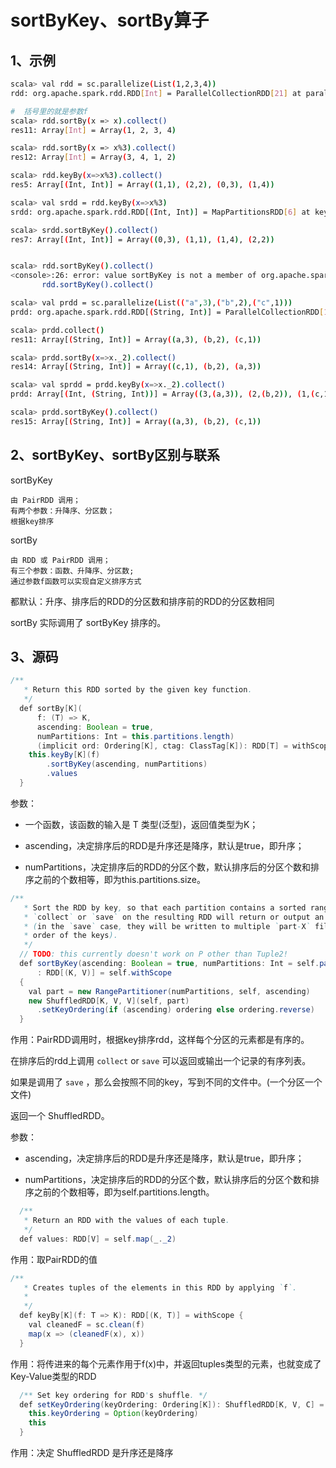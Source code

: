# sortByKey、sortBy算子


## 1、示例

```sh
scala> val rdd = sc.parallelize(List(1,2,3,4))
rdd: org.apache.spark.rdd.RDD[Int] = ParallelCollectionRDD[21] at parallelize at <console>:24

#  括号里的就是参数f
scala> rdd.sortBy(x => x).collect()
res11: Array[Int] = Array(1, 2, 3, 4)

scala> rdd.sortBy(x => x%3).collect()
res12: Array[Int] = Array(3, 4, 1, 2)

scala> rdd.keyBy(x=>x%3).collect()
res5: Array[(Int, Int)] = Array((1,1), (2,2), (0,3), (1,4))

scala> val srdd = rdd.keyBy(x=>x%3)
srdd: org.apache.spark.rdd.RDD[(Int, Int)] = MapPartitionsRDD[6] at keyBy at <console>:25

scala> srdd.sortByKey().collect()
res7: Array[(Int, Int)] = Array((0,3), (1,1), (1,4), (2,2))


scala> rdd.sortByKey().collect()
<console>:26: error: value sortByKey is not a member of org.apache.spark.rdd.RDD[Int]
       rdd.sortByKey().collect()
```

```sh
scala> val prdd = sc.parallelize(List(("a",3),("b",2),("c",1)))
prdd: org.apache.spark.rdd.RDD[(String, Int)] = ParallelCollectionRDD[10] at parallelize at <console>:24

scala> prdd.collect()
res11: Array[(String, Int)] = Array((a,3), (b,2), (c,1))

scala> prdd.sortBy(x=>x._2).collect()
res14: Array[(String, Int)] = Array((c,1), (b,2), (a,3))

scala> val sprdd = prdd.keyBy(x=>x._2).collect()
prdd: Array[(Int, (String, Int))] = Array((3,(a,3)), (2,(b,2)), (1,(c,1)))

scala> prdd.sortByKey().collect()
res15: Array[(String, Int)] = Array((a,3), (b,2), (c,1))
```

## 2、sortByKey、sortBy区别与联系

sortByKey 

	由 PairRDD 调用；
	有两个参数：升降序、分区数；
	根据key排序

sortBy 

	由 RDD 或 PairRDD 调用；
	有三个参数：函数、升降序、分区数;
	通过参数f函数可以实现自定义排序方式

都默认：升序、排序后的RDD的分区数和排序前的RDD的分区数相同

sortBy 实际调用了 sortByKey 排序的。

## 3、源码

```java
/**
   * Return this RDD sorted by the given key function.
   */
  def sortBy[K](
      f: (T) => K,
      ascending: Boolean = true,
      numPartitions: Int = this.partitions.length)
      (implicit ord: Ordering[K], ctag: ClassTag[K]): RDD[T] = withScope {
    this.keyBy[K](f)
        .sortByKey(ascending, numPartitions)
        .values
  }
```
参数：

- 一个函数，该函数的输入是 T 类型(泛型)，返回值类型为K；

- ascending，决定排序后的RDD是升序还是降序，默认是true，即升序；

- numPartitions，决定排序后的RDD的分区个数，默认排序后的分区个数和排序之前的个数相等，即为this.partitions.size。

```java
/**
   * Sort the RDD by key, so that each partition contains a sorted range of the elements. Calling
   * `collect` or `save` on the resulting RDD will return or output an ordered list of records
   * (in the `save` case, they will be written to multiple `part-X` files in the filesystem, in
   * order of the keys).
   */
  // TODO: this currently doesn't work on P other than Tuple2!
  def sortByKey(ascending: Boolean = true, numPartitions: Int = self.partitions.length)
      : RDD[(K, V)] = self.withScope
  {
    val part = new RangePartitioner(numPartitions, self, ascending)
    new ShuffledRDD[K, V, V](self, part)
      .setKeyOrdering(if (ascending) ordering else ordering.reverse)
  }
```
作用：PairRDD调用时，根据key排序rdd，这样每个分区的元素都是有序的。

在排序后的rdd上调用 `collect` or `save` 可以返回或输出一个记录的有序列表。

如果是调用了 `save` ，那么会按照不同的key，写到不同的文件中。(一个分区一个文件)

返回一个 ShuffledRDD。

参数：

- ascending，决定排序后的RDD是升序还是降序，默认是true，即升序；

- numPartitions，决定排序后的RDD的分区个数，默认排序后的分区个数和排序之前的个数相等，即为self.partitions.length。

```java
  /**
   * Return an RDD with the values of each tuple.
   */
  def values: RDD[V] = self.map(_._2)

```
作用：取PairRDD的值

```java
/**
   * Creates tuples of the elements in this RDD by applying `f`.
   * 
   */
  def keyBy[K](f: T => K): RDD[(K, T)] = withScope {
    val cleanedF = sc.clean(f)
    map(x => (cleanedF(x), x))
  }
```

作用：将传进来的每个元素作用于f(x)中，并返回tuples类型的元素，也就变成了Key-Value类型的RDD

```java
  /** Set key ordering for RDD's shuffle. */
  def setKeyOrdering(keyOrdering: Ordering[K]): ShuffledRDD[K, V, C] = {
    this.keyOrdering = Option(keyOrdering)
    this
  }
```
作用：决定 ShuffledRDD 是升序还是降序

